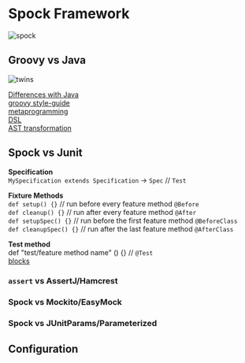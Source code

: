# Spock Framework
![spock](https://en.wikipedia.org/wiki/File:Zachary_Quinto_Comic-Con_2010.jpg)

## Groovy vs Java
![twins](https://en.wikipedia.org/wiki/File:Twins_Poster.jpg)

[Differences with Java](http://groovy-lang.org/differences.html)  
[groovy style-guide](http://groovy-lang.org/style-guide.html)  
[metaprogramming](http://groovy-lang.org/metaprogramming.html)  
[DSL](http://groovy-lang.org/dsls.html)  
[AST transformation](https://github.com/shekhargulati/52-technologies-in-2016/tree/master/32-groovy-ast-transformations) 


## Spock vs Junit  

**Specification**  
`MySpecification extends Specification` -> `Spec` // `Test`  

**Fixture Methods**  
`def setup() {}`         // run before every feature method `@Before`  
`def cleanup() {}`        // run after every feature method `@After`  
`def setupSpec() {}`     // run before the first feature method `@BeforeClass`  
`def cleanupSpec() {}`   // run after the last feature method `@AfterClass`  

**Test method**  
def "test/feature method name" () {} // `@Test`  
[blocks](http://spockframework.org/spock/docs/1.1-rc-4/all_in_one.html#_blocks)

### `assert` vs AssertJ/Hamcrest

### Spock vs Mockito/EasyMock

### Spock vs JUnitParams/Parameterized

## Configuration
